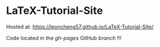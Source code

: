 # LaTeX-Tutorial-Site

Hosted at: https://leoncheng57.github.io/LaTeX-Tutorial-Site/

Code located in the *gh-pages* GitHub _branch_ !!!